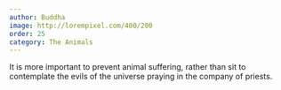 ```yaml
---
author: Buddha
image: http://lorempixel.com/400/200
order: 25
category: The Animals
---
```


It is more important to prevent animal suffering, rather than sit to contemplate the evils of the universe praying in the company of priests.
